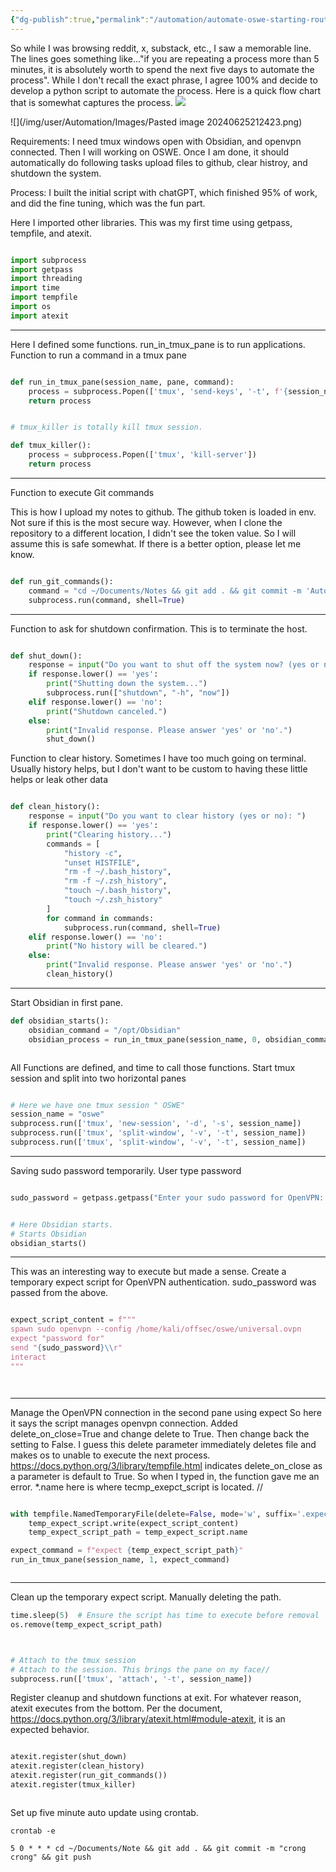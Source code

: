 ```yaml
---
{"dg-publish":true,"permalink":"/automation/automate-oswe-starting-routine/","noteIcon":"","created":"2025-04-15T14:11:19.623-04:00"}
---
```

















 

So while I was browsing reddit, x, substack, etc., I saw a memorable line. The lines goes something like..."if you are repeating a process more than 5 minutes, it is absolutely worth to spend the next five days to automate the process". While I don't recall the exact phrase, I agree 100% and decide to develop a python script to automate the process.  Here is a quick flow chart that is somewhat captures the process.
![](https://i.imgur.com/pVqr6OB.png)


![](/img/user/Automation/Images/Pasted image 20240625212423.png)

Requirements:
I need tmux windows open with Obsidian, and openvpn connected. Then I will working on OSWE. Once I am done, it should automatically do following tasks upload files to github,  clear histroy, and shutdown the system. 

Process: I built the initial script with chatGPT, which finished 95% of work, and did the fine tuning, which was the fun part. 



Here I imported other libraries. This was my first time using getpass, tempfile, and atexit. 

``` python

import subprocess
import getpass
import threading
import time
import tempfile
import os
import atexit
```
---


Here I defined some functions.  run_in_tmux_pane is to run applications.  Function to run a command in a tmux pane

```python 

def run_in_tmux_pane(session_name, pane, command):
    process = subprocess.Popen(['tmux', 'send-keys', '-t', f'{session_name}.{pane}', command, 'C-m'])
    return process


# tmux_killer is totally kill tmux session.

def tmux_killer():
    process = subprocess.Popen(['tmux', 'kill-server'])
    return process


```

 
 
 ---
 
 Function to execute Git commands

 This is how I upload my notes to github. The github token is loaded in env. Not sure if this is the most secure way. However, when I clone the repository to a different location, I didn't see the token value. So I will assume this is safe somewhat. If there is a better option, please let me know. 

```python

def run_git_commands():
    command = "cd ~/Documents/Notes && git add . && git commit -m 'Automatic commit' && git push"
    subprocess.run(command, shell=True)

```



---
 
 
 Function to ask for shutdown confirmation.  This is to terminate the host. 
```python

def shut_down():
    response = input("Do you want to shut off the system now? (yes or no): ")
    if response.lower() == 'yes':
        print("Shutting down the system...")
        subprocess.run(["shutdown", "-h", "now"])
    elif response.lower() == 'no':
        print("Shutdown canceled.")
    else:
        print("Invalid response. Please answer 'yes' or 'no'.")
        shut_down()
```

 Function to clear history.   Sometimes I have too much going on terminal.   Usually history helps, but I don't want to be custom to having these little helps or leak other data
 
```python

def clean_history():
    response = input("Do you want to clear history (yes or no): ")
    if response.lower() == 'yes':
        print("Clearing history...")
        commands = [
            "history -c",
            "unset HISTFILE",
            "rm -f ~/.bash_history",
            "rm -f ~/.zsh_history",
            "touch ~/.bash_history",
            "touch ~/.zsh_history"
        ]
        for command in commands:
            subprocess.run(command, shell=True)
    elif response.lower() == 'no':
        print("No history will be cleared.")
    else:
        print("Invalid response. Please answer 'yes' or 'no'.")
        clean_history()

```



---
 
 Start Obsidian in first pane.   
```python 
def obsidian_starts():
    obsidian_command = "/opt/Obsidian"
    obsidian_process = run_in_tmux_pane(session_name, 0, obsidian_command)



```

 All Functions are defined, and time to call those functions.  Start tmux session and split into two horizontal panes

``` python 

# Here we have one tmux session " OSWE" 
session_name = "oswe"
subprocess.run(['tmux', 'new-session', '-d', '-s', session_name])
subprocess.run(['tmux', 'split-window', '-v', '-t', session_name])
subprocess.run(['tmux', 'split-window', '-v', '-t', session_name])

```



---

 Saving sudo password temporarily. User type password
 
```python

sudo_password = getpass.getpass("Enter your sudo password for OpenVPN: ")


# Here Obsidian starts. 
# Starts Obsidian
obsidian_starts()


```


---
This was an interesting way to execute but made a sense. Create a temporary expect script for OpenVPN authentication. sudo_password was passed from the above. 

```python

expect_script_content = f"""
spawn sudo openvpn --config /home/kali/offsec/oswe/universal.ovpn
expect "password for"
send "{sudo_password}\\r"
interact
"""




```


---
 Manage the OpenVPN connection in the second pane using expect
 So here it says the script manages openvpn connection.  Added delete_on_close=True and change delete to True. Then change back the setting to False. I guess this delete parameter immediately deletes file and makes os to unable to execute the next process. https://docs.python.org/3/library/tempfile.html indicates delete_on_close as a parameter is default to True. So when I typed in, the function gave me an error.  *.name here is where tecmp_exepct_script is located. //
```python 

with tempfile.NamedTemporaryFile(delete=False, mode='w', suffix='.expect') as temp_expect_script:
    temp_expect_script.write(expect_script_content)
    temp_expect_script_path = temp_expect_script.name

expect_command = f"expect {temp_expect_script_path}"
run_in_tmux_pane(session_name, 1, expect_command)



```


---

Clean up the temporary expect script. Manually deleting the path.
```python
time.sleep(5)  # Ensure the script has time to execute before removal
os.remove(temp_expect_script_path)



# Attach to the tmux session
# Attach to the session. This brings the pane on my face//
subprocess.run(['tmux', 'attach', '-t', session_name])

```



 Register cleanup and shutdown functions at exit. For whatever reason, atexit executes from the bottom. Per the document, https://docs.python.org/3/library/atexit.html#module-atexit, it is an expected behavior.
```python

atexit.register(shut_down)
atexit.register(clean_history)
atexit.register(run_git_commands())
atexit.register(tmux_killer)



```
Set up five minute auto update using crontab.

```
crontab -e

5 0 * * * cd ~/Documents/Note && git add . && git commit -m "crong crong" && git push

```